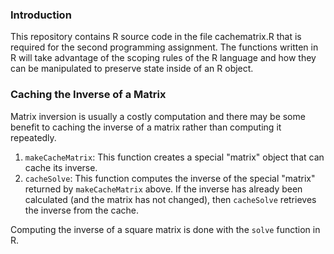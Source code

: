 ### Introduction
This repository contains R source code in the file cachematrix.R
that is required for the second programming assignment.
The functions written in R will take advantage of the scoping rules of
the R language and how they can be manipulated to preserve state inside
of an R object.

### Caching the Inverse of a Matrix

Matrix inversion is usually a costly computation and there may be some
benefit to caching the inverse of a matrix rather than computing it
repeatedly. 

1.  `makeCacheMatrix`: This function creates a special "matrix" object
    that can cache its inverse.
2.  `cacheSolve`: This function computes the inverse of the special
    "matrix" returned by `makeCacheMatrix` above. If the inverse has
    already been calculated (and the matrix has not changed), then
    `cacheSolve` retrieves the inverse from the cache.

Computing the inverse of a square matrix is done with the `solve`
function in R.
